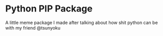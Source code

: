 # Python PIP Package
A little meme package I made after talking about how shit python can be with my friend @tsunyoku